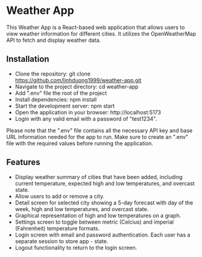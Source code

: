 # Weather App

This Weather App is a React-based web application that allows users to view weather information for different cities. It utilizes the OpenWeatherMap API to fetch and display weather data.

## Installation

- Clone the repository: git clone https://github.com/linhduong1999/weather-app.git
- Navigate to the project directory: cd weather-app
- Add ".env" file the root of the project
- Install dependencies: npm install
- Start the development server: npm start
- Open the application in your browser: http://localhost:5173
- Login with any valid email with a password of "test1234".

Please note that the ".env" file contains all the necessary API key and base URL information needed for the app to run. Make sure to create an ".env" file with the required values before running the application.

## Features

- Display weather summary of cities that have been added, including current temperature, expected high and low temperatures, and overcast state.
- Allow users to add or remove a city.
- Detail screen for selected city showing a 5-day forecast with day of the week, high and low temperatures, and overcast state.
- Graphical representation of high and low temperatures on a graph.
- Settings screen to toggle between metric (Celcius) and imperial (Fahrenheit) temperature formats.
- Login screen with email and password authentication. Each user has a separate session to store app - state.
- Logout functionality to return to the login screen.
